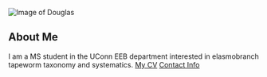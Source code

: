 ![Image of Douglas](images/headshot.png
"Hello I am Doug")
## About Me
I am a MS student in the UConn EEB department
interested in elasmobranch tapeworm taxonomy and systematics.
[My CV](PDFs/cv.pdf)
[Contact Info](contact-info.html)
